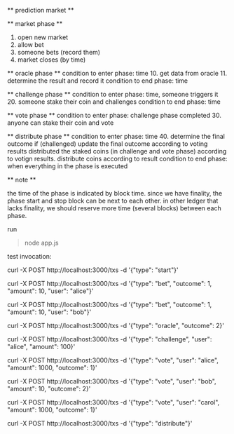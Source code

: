 ** prediction market **


** market phase **
1. open new market
2. allow bet
3. someone bets (record them)
4. market closes (by time)

** oracle phase **
condition to enter phase: time
10. get data from oracle
11. determine the result and record it
condition to end phase: time

** challenge phase **
condition to enter phase: time, someone triggers it
20. someone stake their coin and challenges
condition to end phase: time

** vote phase **
condition to enter phase: challenge phase completed
30. anyone can stake their coin and vote

** distribute phase **
condition to enter phase: time
40. determine the final outcome
if (challenged)
  update the final outcome according to voting results
  distributed the staked coins (in challenge and vote phase) according to votign results.
distribute coins according to result
condition to end phase: when everything in the phase is executed




** note **

the time of the phase is indicated by block time.  since we have finality, the
phase start and stop block can be next to each other.  in other ledger that
lacks finality, we should reserve more time (several blocks) between each phase.  


run
> node app.js


test invocation:

curl -X POST http://localhost:3000/txs -d '{"type": "start"}'

curl -X POST http://localhost:3000/txs -d '{"type": "bet", "outcome": 1, "amount": 10, "user": "alice"}'

curl -X POST http://localhost:3000/txs -d '{"type": "bet", "outcome": 1, "amount": 10, "user": "bob"}'

curl -X POST http://localhost:3000/txs -d '{"type": "oracle", "outcome": 2}'

curl -X POST http://localhost:3000/txs -d '{"type": "challenge", "user": "alice", "amount": 100}'

curl -X POST http://localhost:3000/txs -d '{"type": "vote", "user": "alice", "amount": 1000, "outcome": 1}'

curl -X POST http://localhost:3000/txs -d '{"type": "vote", "user": "bob", "amount": 10, "outcome": 2}'

curl -X POST http://localhost:3000/txs -d '{"type": "vote", "user": "carol", "amount": 1000, "outcome": 1}'

curl -X POST http://localhost:3000/txs -d '{"type": "distribute"}'
